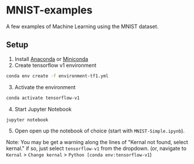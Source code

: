 # MNIST-examples
A few examples of Machine Learning using the MNIST dataset.

## Setup

1. Install [Anaconda](https://docs.anaconda.com/anaconda/install/) or [Miniconda](https://docs.conda.io/projects/conda/en/latest/user-guide/install/)
2. Create tensorflow v1 environment
```bash
conda env create -f environment-tf1.yml
```
3. Activate the environment
```bash
conda activate tensorflow-v1
```
4. Start Jupyter Notebook
```bash
jupyter notebook
```
5. Open open up the notebook of choice (start with `MNIST-Simple.ipynb`).

Note:  You may be get a warning along the lines of "Kernal not found, select kernal." if so, just select `tensorflow-v1` from the dropdown.  (or, navigate to `Kernal` > `Change kernal` > `Python [conda env:tensorflow-v1`)

